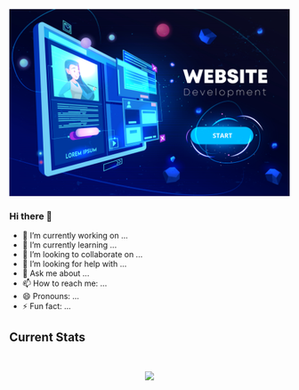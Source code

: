 <a href="linkedin.com/in/mahmud-one-is1">
<img src="https://raw.githubusercontent.com/NobleMahmud/NobleMahmud/main/web1.jpg" />
</a>

### Hi there 👋

- 🔭 I’m currently working on ...
- 🌱 I’m currently learning ...
- 👯 I’m looking to collaborate on ...
- 🤔 I’m looking for help with ...
- 💬 Ask me about ...
- 📫 How to reach me: ...
- 😄 Pronouns: ...
- ⚡ Fun fact: ...

## Current Stats
</br>
<p align="center">
  <img width="60%" src="https://github-readme-streak-stats.herokuapp.com?user=NobleMahmud&theme=react&hide_border=true&background=0D1117&stroke=0D1117&fire=FF4500&sideLabels=00F0FF&currStreakNum=FF4500&ring=FF4500&currStreakLabel=FF1CF7&sideNums=00F0FF" />
</p>

